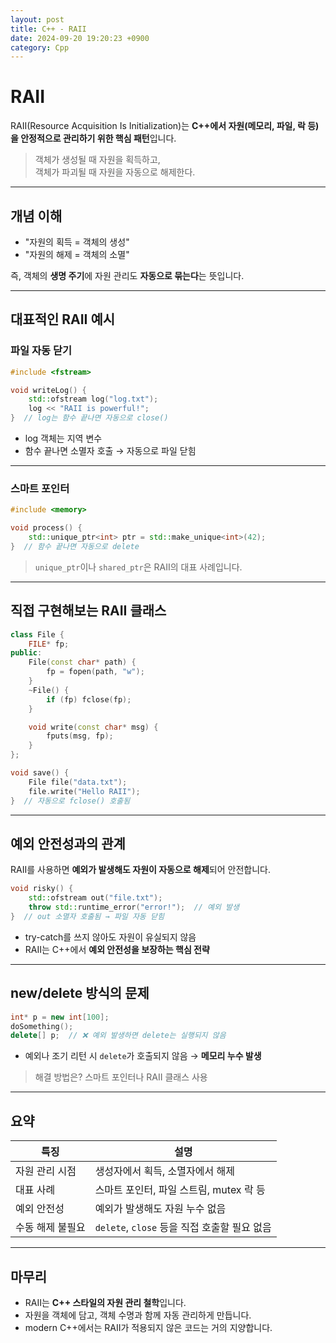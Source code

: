 ```yaml
---
layout: post
title: C++ - RAII
date: 2024-09-20 19:20:23 +0900
category: Cpp
---
```

# RAII

RAII(Resource Acquisition Is Initialization)는 **C++에서 자원(메모리, 파일, 락 등)을 안정적으로 관리하기 위한 핵심 패턴**입니다.

> 객체가 생성될 때 자원을 획득하고,  
> 객체가 파괴될 때 자원을 자동으로 해제한다.

---

## 개념 이해

- "자원의 획득 = 객체의 생성"
- "자원의 해제 = 객체의 소멸"

즉, 객체의 **생명 주기**에 자원 관리도 **자동으로 묶는다**는 뜻입니다.

---

## 대표적인 RAII 예시

### 파일 자동 닫기

```cpp
#include <fstream>

void writeLog() {
    std::ofstream log("log.txt");
    log << "RAII is powerful!";
}  // log는 함수 끝나면 자동으로 close()
```

- log 객체는 지역 변수
- 함수 끝나면 소멸자 호출 → 자동으로 파일 닫힘

---

### 스마트 포인터

```cpp
#include <memory>

void process() {
    std::unique_ptr<int> ptr = std::make_unique<int>(42);
}  // 함수 끝나면 자동으로 delete
```

> `unique_ptr`이나 `shared_ptr`은 RAII의 대표 사례입니다.

---

## 직접 구현해보는 RAII 클래스

```cpp
class File {
    FILE* fp;
public:
    File(const char* path) {
        fp = fopen(path, "w");
    }
    ~File() {
        if (fp) fclose(fp);
    }

    void write(const char* msg) {
        fputs(msg, fp);
    }
};
```

```cpp
void save() {
    File file("data.txt");
    file.write("Hello RAII");
}  // 자동으로 fclose() 호출됨
```

---

## 예외 안전성과의 관계

RAII를 사용하면 **예외가 발생해도 자원이 자동으로 해제**되어 안전합니다.

```cpp
void risky() {
    std::ofstream out("file.txt");
    throw std::runtime_error("error!");  // 예외 발생
}  // out 소멸자 호출됨 → 파일 자동 닫힘
```

- try-catch를 쓰지 않아도 자원이 유실되지 않음
- RAII는 C++에서 **예외 안전성을 보장하는 핵심 전략**

---

## new/delete 방식의 문제

```cpp
int* p = new int[100];
doSomething();
delete[] p;  // ❌ 예외 발생하면 delete는 실행되지 않음
```

- 예외나 조기 리턴 시 `delete`가 호출되지 않음 → **메모리 누수 발생**

> 해결 방법은? 스마트 포인터나 RAII 클래스 사용

---

## 요약

| 특징                | 설명                                      |
|---------------------|---------------------------------------------|
| 자원 관리 시점       | 생성자에서 획득, 소멸자에서 해제             |
| 대표 사례            | 스마트 포인터, 파일 스트림, mutex 락 등       |
| 예외 안전성          | 예외가 발생해도 자원 누수 없음                |
| 수동 해제 불필요     | `delete`, `close` 등을 직접 호출할 필요 없음 |

---

## 마무리

- RAII는 **C++ 스타일의 자원 관리 철학**입니다.
- 자원을 객체에 담고, 객체 수명과 함께 자동 관리하게 만듭니다.
- modern C++에서는 RAII가 적용되지 않은 코드는 거의 지양합니다.